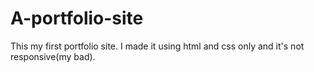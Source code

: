 # A-portfolio-site
This my first portfolio site. I made it using html and css only and it's not responsive(my bad).
